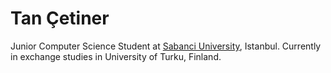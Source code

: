 # Tan Çetiner
Junior Computer Science Student at [Sabanci University](https://www.sabanciuniv.edu/en), Istanbul. Currently in exchange studies in University of Turku, Finland.
